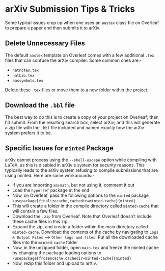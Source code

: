 # arXiv Submission Tips & Tricks
Some typical issues crop up when one uses an `aastex` class file on Overleaf to prepare a paper and then submits it to arXiv.


## Delete Unnecessary Files

The default `aastex` template on Overleaf comes with a few additional `.tex` files that can confuse the arXiv compiler. Some common ones are:-
* `natnotes.tex`
* `natbib.tex`
* `aassymbols.tex`

Delete these `.tex` files or move them to a new folder within the project. 

## Download the `.bbl` file
The best way to do this is to create a copy of your project on Overleaf; then hit submit. From the resulting search box, select arXiv; and this will generate a zip file with the `.bbl` file included and named exactly how the arXiv system prefers it to be.


## Specific Issues for `minted` Package

arXiv cannot process using the `--shell-escape` option while compiling with LaTeX, as this is disabled in arXiv's system for security reasons. This typically leads to the arXiv system refusing to compile submissions that are using minted. Here are some workarounds:-

* If you are importing `amsmath`, but not using it, comment it out
* Load the `hyperref` package at the end
* Now, on Overleaf, pass the following options to the `minted` package `\usepackage[finalizecache,cachedir=minted-cache]{minted}`
* This will create a folder in the compile directory called `minted-cache` that will contain a few files. 
* Download the `.zip` from Overleaf. Note that Overleaf doesn't include these cache files in this zip. 
* Expand the zip, and create a folder within the main directory called `minted-cache`. Download the contents of the cache by navigating to `Logs & Output Files` --> `Other logs and files`. Put all the downloaded cache files into the `minted-cache` folder
* Now, in the unzipped folder, open `main.tex` and freeze the minted cache by changing the package loading options to `\usepackage[frozencache,cachedir=minted-cache]{minted}`
* Now, rezip this folder and upload to arXiv. 
